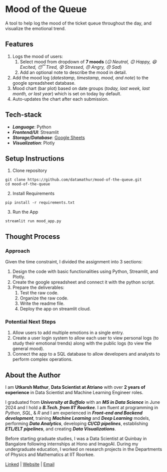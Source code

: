 # Mood of the Queue
A tool to help log the mood of the ticket queue throughout the day, and visualize the emotional trend.

## Features
1. Logs the mood of users:
   1. Select mood from dropdown of **7 moods** (*😐 Neutral, 😊 Happy, 😄 Excited, 😴 Tired, 😰 Stressed, 😠 Angry, 😞 Sad*)
   2. Add an optional note to describe the mood in detail.
2. Add the mood log (*datestamp, timestamp, mood, and note*) to the google spreadsheet database.
3. Mood chart (bar plot) based on date groups (*today, last week, last month, or last year*) which is set on today by default.
4. Auto-updates the chart after each submission.

## Tech-stack
- ***Language***: Python
- ***Frontend/UI***: Streamlit
- ***Storage/Database***: [Google Sheets](https://docs.google.com/spreadsheets/d/1bLnA-wFF987cenKfLPaCXHL6BK-fVd7Iht_Nypc-ATM/edit?usp=drive_link)
- ***Visualization***: Plotly

## Setup Instructions
1. Clone repository
```
git clone https://github.com/datamathur/mood-of-the-queue.git
cd mood-of-the-queue
```
2. Install Requirements
```
pip install -r requirements.txt
```
3. Run the App
```
streamlit run mood_app.py
```

## Thought Process

### Approach
Given the time constraint, I divided the assignment into 3 sections:
1. Design the code with basic functionalities using Python, Streamlit, and Plotly.
2. Create the google spreadsheet and connect it with the python script.
3. Prepare the deliverables:
   1. Test the raw code.
   2. Organize the raw code.
   3. Write the readme file.
   4. Deploy the app on streamlit cloud.

### Potential Next Steps
1. Allow users to add multiple emotions in a single entry.
2. Create a user login system to allow each user to view personal logs (to study their emotional trends) along with the public logs (to view the general mood).
3. Connect the app to a SQL database to allow developers and analysts to perform complex operations.


## About the Author
I am **Utkarsh Mathur**, **Data Scientist at Atriano** with over **2 years of experience** in Data Scientist and Machine Learning Engineer roles. 

I graduated from ***University at Buffalo*** with an ***MS in Data Science*** in June 2024 and I hold a ***B.Tech. from IIT Roorkee***. I am fluent at programming in *Python*, *SQL*, & *R* and I am experienced in ***Front-end and Backend development***, training ***Machine Learning*** and ***Deep Learning*** models, performing ***Data Analytics***, developing ***CI/CD pipelines***, establishing ***ETL/ELT pipelines***, and creating ***Data Visualizations***.

Before starting graduate studies, I was a Data Scientist at Quinbay in Bangalore following internships at Hono and ImagoAI. During my undergraduate education, I worked on research projects in the Departments of Physics and Mathematics at IIT Roorkee.

[Linked](https://www.linkedin.com/in/utkarshmathur1024/) | [Website](https://datamathur.github.io/) | [Email](mailto:utkarsh.mathur@gmail.com)